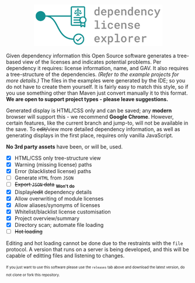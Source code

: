 <p align="center"><img width="70%" alt="DLE Logo" src="./logo/logo.svg"></p>

Given dependency information this Open Source software generates a tree-based view of the licenses and indicates potential problems. 
Per dependency it requires: license information, name, and GAV. It also requires a tree-structure of the dependencies. *(Refer to the example projects for more details.)* The files in the examples were generated by the IDE; so you do not have to create them yourself. It is fairly easy to match this style, so if you use something other than Maven just convert manually it to this format. **We are open to support project types - please leave suggestions.** 

Generated display is HTML/CSS only and can be saved; any **modern** browser will support this - we recommend **Google Chrome**. However, certain features, like the current branch and jump-to, will not be available in the save. To <s>edit/</s>view more detailed dependency information, as well as generating displays in the first place, requires only vanilla JavaScript.

**No 3rd party assets** have been, or will be, used.

- [x] HTML/CSS only tree-structure view
- [x] Warning (missing license) paths
- [x] Error (blacklisted license) paths
- [ ] Generate `HTML` from `JSON`
- [ ] <s>Export `JSON` data</s> <sub><b>Won't do</b></sub>
- [x] Display<s>/edit</s> dependency details
- [x] Allow overwriting of module licenses
- [x] Allow aliases/synonyms of licenses
- [x] Whitelist/blacklist license customisation
- [x] Project overview/summary
- [x] Directory scan; automate file loading
- [ ] <s>Hot loading</s>

Editing and hot loading cannot be done due to the restraints with the `file` protocol. A version that runs on a server is being developed, and this will be capable of editting files and listening to changes.  

<sub><sup>If you just want to use this software please use the `releases` tab above and download the latest version, do not clone or fork this repository.</sup></sub>
